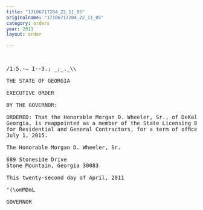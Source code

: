 ```yaml
---
title: "17106717204_22_11_05"
originalname: "17106717204_22_11_05"
category: orders
year: 2011
layout: order

---
```

<pre>
 

/1:5.-— I--3.; _;_._\\

THE STATE OF GEORGIA

EXECUTIVE ORDER

BY THE GOVERNOR:

ORDERED: That the Honorable Morgan D. Wheeler, Sr., of DeKalb County,
Georgia, is reappointed as a member of the State Licensing Board
for Residential and General Contractors, for a term of ofﬁce ending
July 1, 2015.

The Honorable Morgan D. Wheeler, Sr.

689 Stoneside Drive
Stone Mountain, Georgia 30083

This twenty-second day of April, 2011

‘(\omMDmL

GOVERNOR

</pre>
